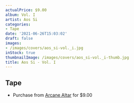 ```yaml
---
actualPrice: $9.00
album: Vol. I
artist: Aos Si
categories:
- Tape
date: '2021-06-26T15:03:02'
draft: false
images:
- /images/covers/aos_si-vol._i.jpg
inStock: true
thumbnailImage: /images/covers/aos_si-vol._i-thumb.jpg
title: Aos Si - Vol. I
---
```


## Tape
* Purchase from [Arcane Altar](https://arcanealtar.bigcartel.com/product/aos-si-vol-i-tape) for $9.00

